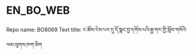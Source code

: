 # EN_BO_WEB
Repo name: BO8069
Text title: ང་ཚོས་ངེས་པར་དུ་དོ་སྣང་བྱ་དགོས་པའི་རྒྱ་གར་གྱི་སློབ་གསོའི་ལམ་ལུགས་ཁག་ཅིག